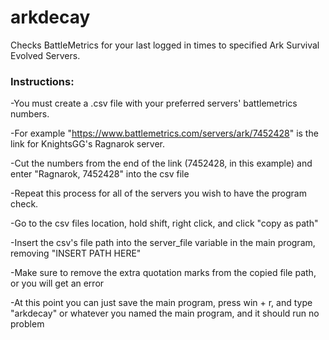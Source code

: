 # arkdecay
Checks BattleMetrics for your last logged in times to specified Ark Survival Evolved Servers.


<h3>Instructions:</h3>

-You must create a .csv file with your preferred servers' battlemetrics numbers.

-For example "https://www.battlemetrics.com/servers/ark/7452428" is the link for KnightsGG's Ragnarok server.

-Cut the numbers from the end of the link (7452428, in this example) and enter "Ragnarok, 7452428" into the csv file

-Repeat this process for all of the servers you wish to have the program check.

-Go to the csv files location, hold shift, right click, and click "copy as path"

-Insert the csv's file path into the server_file variable in the main program, removing "INSERT PATH HERE"

-Make sure to remove the extra quotation marks from the copied file path, or you will get an error

-At this point you can just save the main program, press win + r, and type "arkdecay" or whatever you named the main program, and it should run no problem
